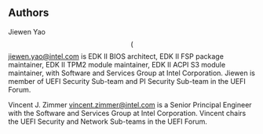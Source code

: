 ## Authors
Jiewen Yao $$($$ [jiewen.yao@intel.com](mailto:jiewen.yao@intel.com)  is EDK II BIOS architect, EDK II FSP package maintainer, EDK II TPM2 module maintainer, EDK II ACPI S3 module maintainer, with Software and Services Group at Intel Corporation. Jiewen is member of UEFI Security Sub-team and PI Security Sub-team in the UEFI Forum.

Vincent J. Zimmer  [vincent.zimmer@intel.com](mailto:vincent.zimmer@intel.com)  is a Senior Principal Engineer with the Software and Services Group at Intel Corporation.  Vincent chairs the UEFI Security and Network Sub-teams in the UEFI Forum.
